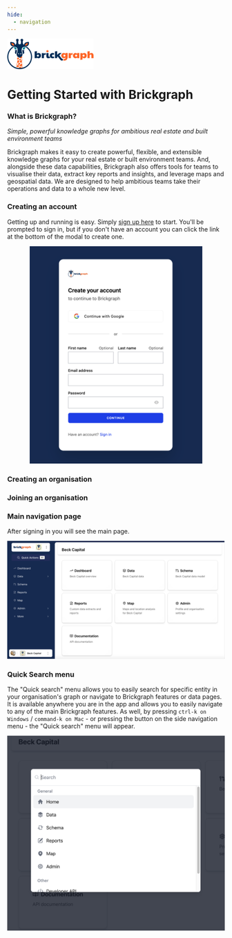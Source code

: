 ```yaml
---
hide:
  - navigation
---
```


<p align="left">
<a href="https://brickgraph.io" target="_blank">
 <img src="img/banner-logo.png" alt="Brickgraph banner logo" width="200">
 </a>
</p>

# Getting Started with Brickgraph

### What is Brickgraph?

_Simple, powerful knowledge graphs for ambitious real estate and built environment teams_

Brickgraph makes it easy to create powerful, flexible, and extensible knowledge graphs for your real estate or built environment teams. And, alongside these data capabilities, Brickgraph also offers tools for teams to visualise their data, extract key reports and insights, and leverage maps and geospatial data. We are designed to help ambitious teams take their operations and data to a whole new level.

### Creating an account

Getting up and running is easy. Simply [sign up here](https://app.brickgraph.io)
to start. You'll be prompted to sign in, but if you don't have an account you can click the link
at the bottom of the modal to create one.

<p align="center">
<a href="https://app.brickgraph.io" target="_blank">
 <img src="img/sign-up.png" alt="Sign up" width="400">
 </a>
</p>

### Creating an organisation

### Joining an organisation

### Main navigation page

After signing in you will see the main page.

<p align="center">
 <img src="img/main-page.png" alt="Main page" width="800">
</p>

### Quick Search menu

The "Quick search" menu allows you to easily search for specific entity in your organisation's graph or navigate to Brickgraph features or data pages. It is available anywhere you are in the app and allows you to easily navigate to any of the main Brickgraph features. As well, by pressing `ctrl-k on Windows` / `command-k on Mac` - or pressing the button on the side navigation menu - the "Quick search" menu will appear.

<p align="center">
 <img src="img/quick-menu.png" alt="Quick menu" width="800">
</p>
